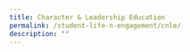 ```yaml
---
title: Character & Leadership Education
permalink: /student-life-n-engagement/cnle/
description: ""
---
```


